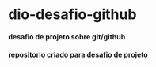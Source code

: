 # dio-desafio-github
#### desafio de projeto sobre git/github  
#### repositorio criado para desafio de projeto
